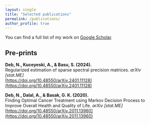 ```yaml
---
layout: single
title: "Selected publications"
permalink: /publications/
author_profile: true
---
```


You can find a full list of my work on [Google Scholar](https://scholar.google.com/citations?user=OXdUIL8AAAAJ&hl=en).

## Pre-prints

**Deb, N., Kuceyeski, A., & Basu, S. (2024).**  
Regularized estimation of sparse spectral precision matrices.
*arXiv [stat.ME]*  
[https://doi.org/10.48550/arXiv.2401.11128](https://doi.org/10.48550/arXiv.2401.11128)  


**Deb, N., Dalal, A., & Basak, G. K. (2020).**  
Finding Optimal Cancer Treatment using Markov Decision Process to Improve Overall Health and Quality of Life.
*arXiv [stat.ME]*  
[https://doi.org/10.48550/arXiv.2011.13960](https://doi.org/10.48550/arXiv.2011.13960)  

